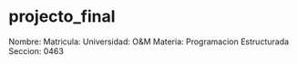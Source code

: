 # projecto_final
Nombre: 
Matricula: 
Universidad: O&amp;M
Materia: Programacion Estructurada
Seccion: 0463 
